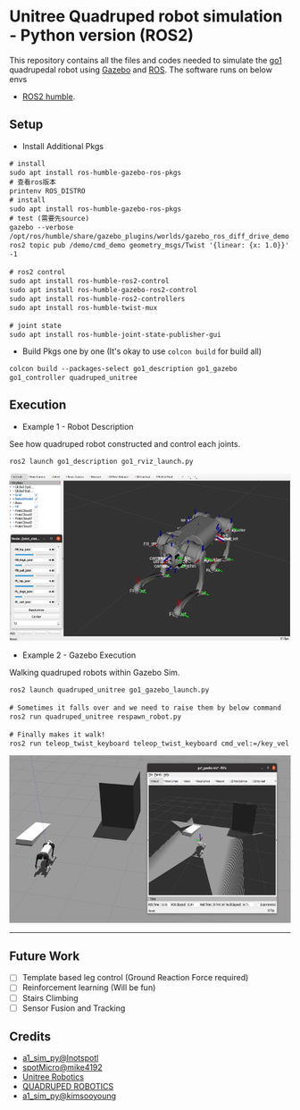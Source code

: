 # Unitree Quadruped robot simulation - Python version (ROS2)

This repository contains all the files and codes needed to simulate the [go1](https://www.unitree.com/products/go1) quadrupedal robot using [Gazebo](http://gazebosim.org/) and [ROS](https://www.ros.org/).
The software runs on below envs

* [ROS2 humble](https://docs.ros.org/en/humble/index.html).

## Setup

* Install Additional Pkgs

```
# install
sudo apt install ros-humble-gazebo-ros-pkgs
# 查看ros版本
printenv ROS_DISTRO
# install
sudo apt install ros-humble-gazebo-ros-pkgs
# test (需要先source)
gazebo --verbose /opt/ros/humble/share/gazebo_plugins/worlds/gazebo_ros_diff_drive_demo.world
ros2 topic pub /demo/cmd_demo geometry_msgs/Twist '{linear: {x: 1.0}}' -1

# ros2 control
sudo apt install ros-humble-ros2-control
sudo apt install ros-humble-gazebo-ros2-control
sudo apt install ros-humble-ros2-controllers
sudo apt install ros-humble-twist-mux

# joint state
sudo apt install ros-humble-joint-state-publisher-gui
```

* Build Pkgs one by one (It's okay to use `colcon build` for build all)

```
colcon build --packages-select go1_description go1_gazebo go1_controller quadruped_unitree
```

## Execution

* Example 1 - Robot Description

See how quadruped robot constructed and control each joints.

```
ros2 launch go1_description go1_rviz_launch.py
```

<p align="center">
    <img src="./resources/go1_desc.png" height="300">
</p>

* Example 2 - Gazebo Execution

Walking quadruped robots within Gazebo Sim.

```
ros2 launch quadruped_unitree go1_gazebo_launch.py

# Sometimes it falls over and we need to raise them by below command
ros2 run quadruped_unitree respawn_robot.py

# Finally makes it walk!
ros2 run teleop_twist_keyboard teleop_twist_keyboard cmd_vel:=/key_vel
```

<p align="center">
    <img src="./resources/go1_pcl.png" height="300">
</p>

---

## Future Work

- [ ] Template based leg control (Ground Reaction Force required)
- [ ] Reinforcement learning (Will be fun)
- [ ] Stairs Climbing
- [ ] Sensor Fusion and Tracking

## Credits
 - [a1_sim_py@lnotspotl](https://github.com/lnotspotl/a1_sim_py)
 - [spotMicro@mike4192](https://github.com/mike4192/spotMicro)
 - [Unitree Robotics](https://github.com/unitreerobotics/a1_ros)
 - [QUADRUPED ROBOTICS](https://quadruped.de)
 - [a1_sim_py@kimsooyoung](https://github.com/kimsooyoung/a1_sim_py)
